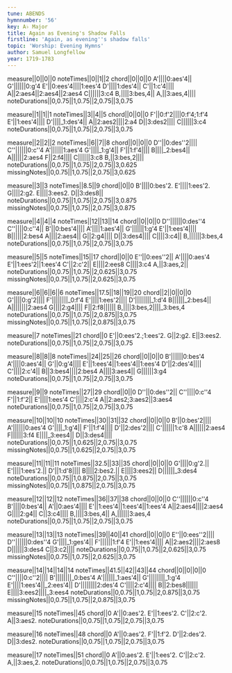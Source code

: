 ```yaml
---
tune: ABENDS
hymnnumber: '56'
key: A♭ Major
title: Again as Evening's Shadow Falls
firstline: 'Again, as evening''s shadow falls'
topic: 'Worship: Evening Hymns'
author: Samuel Longfellow
year: 1719-1783
---
```

measure||0||0||0
noteTimes||0||1||2
chord||0||0||0
A'||||0:aes'4||
G'||||||0:g'4
E'||0:ees'4||||1:ees'4
D'||||1:des'4||
C'||1:c'4||||
A||2:aes4||2:aes4||2:aes4
C||||||3:c4
B,||||3:bes,4||
A,||3:aes,4||||
noteDurations||0,0.75||1,0.75||2,0.75||3,0.75

measure||1||1||1
noteTimes||3||4||5
chord||0||0||0
F'||0:f'2||||0:f'4;1:f'4
E'||1:ees'4||||
D'||||_1:des'4||
A||2:aes2||||2:a4
D||3:des2||||
C||||||3:c4
noteDurations||0,0.75||1,0.75||2,0.75||3,0.75

measure||2||2||2
noteTimes||6||7||8
chord||0||0||0
D''||0:des''2||||
C''||||||0:c''4
A'||||||1:aes'4
G'||||_1:g'4||
F'||1:f'4||||
B||||_2:bes4||
A||||||2:aes4
F||2:f4||||
C||||||3:c8
B,||3:bes,2||||
noteDurations||0,0.75||1,0.75||2,0.75||3,0.625
missingNotes||0,0.75||1,0.75||2,0.75||3,0.625

measure||3||3
noteTimes||8.5||9
chord||0||0
B'||||0:bes'2.
E'||||1:ees'2.
G||||2:g2.
E||||3:ees2.
D||3:des8||
noteDurations||0,0.75||1,0.75||2,0.75||3,0.875
missingNotes||0,0.75||1,0.75||2,0.75||3,0.875

measure||4||4||4
noteTimes||12||13||14
chord||0||0||0
D''||||||0:des''4
C''||||0:c''4||
B'||0:bes'4||||
A'||||1:aes'4||
G'||||||1:g'4
E'||1:ees'4||||
B||||||2:bes4
A||||2:aes4||
G||2:g4||||
D||3:des4||||
C||||3:c4||
B,||||||3:bes,4
noteDurations||0,0.75||1,0.75||2,0.75||3,0.75

measure||5||5
noteTimes||15||17
chord||0||0
E''||0:ees''2||
A'||||0:aes'4
E'||1:ees'2||1:ees'4
C'||2:c'2||
E||||2:ees8
C||||3:c4
A,||3:aes,2||
noteDurations||0,0.75||1,0.75||2,0.625||3,0.75
missingNotes||0,0.75||1,0.75||2,0.625||3,0.75

measure||6||6||6||6
noteTimes||17.5||18||19||20
chord||2||0||0||0
G'||||0:g'2||||
F'||||||||_0:f'4
E'||||1:ees'2||||
D'||||||||_1:d'4
B||||||_2:bes4||
A||||||||2:aes4
G||||2:g4||||
F||2:f8||||||
B,||||3:bes,2||||_3:bes,4
noteDurations||0,0.75||1,0.75||2,0.875||3,0.75
missingNotes||0,0.75||1,0.75||2,0.875||3,0.75

measure||7
noteTimes||21
chord||0
E'||0:ees'2.;1:ees'2.
G||2:g2.
E||3:ees2.
noteDurations||0,0.75||1,0.75||2,0.75||3,0.75

measure||8||8||8
noteTimes||24||25||26
chord||0||0||0
B'||||||0:bes'4
A'||||0:aes'4||
G'||0:g'4||||
E'||1:ees'4||1:ees'4||1:ees'4
D'||2:des'4||||
C'||||2:c'4||
B||3:bes4||||2:bes4
A||||3:aes4||
G||||||3:g4
noteDurations||0,0.75||1,0.75||2,0.75||3,0.75

measure||9||9
noteTimes||27||29
chord||0||0
D''||0:des''2||
C''||||0:c''4
F'||1:f'2||
E'||||1:ees'4
C'||||2:c'4
A||2:aes2;3:aes2||3:aes4
noteDurations||0,0.75||1,0.75||2,0.75||3,0.75

measure||10||10||10
noteTimes||30||31||32
chord||0||0||0
B'||0:bes'2||||
A'||||||0:aes'4
G'||||_1:g'4||
F'||1:f'4||||
D'||2:des'2||||
C'||||||1:c'8
A||||||2:aes4
F||||||3:f4
E||||_3:ees4||
D||3:des4||||
noteDurations||0,0.75||1,0.625||2,0.75||3,0.75
missingNotes||0,0.75||1,0.625||2,0.75||3,0.75

measure||11||11||11
noteTimes||32.5||33||35
chord||0||0||0
G'||||0:g'2.||
E'||||1:ees'2.||
D'||1:d'8||||
B||||2:bes2.||
E||||3:ees2||
D||||||_3:des4
noteDurations||0,0.75||1,0.875||2,0.75||3,0.75
missingNotes||0,0.75||1,0.875||2,0.75||3,0.75

measure||12||12||12
noteTimes||36||37||38
chord||0||0||0
C''||||||0:c''4
B'||||0:bes'4||
A'||0:aes'4||||
E'||1:ees'4||1:ees'4||1:ees'4
A||2:aes4||||2:aes4
G||||2:g4||
C||3:c4||||
B,||||3:bes,4||
A,||||||3:aes,4
noteDurations||0,0.75||1,0.75||2,0.75||3,0.75

measure||13||13||13
noteTimes||39||40||41
chord||0||0||0
E''||0:ees''2||||
D''||||||0:des''4
G'||||_1:ges'4||
F'||||||1:f'4
E'||1:ees'4||||
A||2:aes2||||2:aes8
D||||||3:des4
C||3:c2||||
noteDurations||0,0.75||1,0.75||2,0.625||3,0.75
missingNotes||0,0.75||1,0.75||2,0.625||3,0.75

measure||14||14||14||14
noteTimes||41.5||42||43||44
chord||0||0||0||0
C''||||0:c''2||||
B'||||||||_0:bes'4
A'||||||_1:aes'4||
G'||||||||_1:g'4
E'||||1:ees'4||_2:ees'4||
D'||||||||2:des'4
C'||||2:c'4||||
B||2:bes8||||||
E||||3:ees2||||_3:ees4
noteDurations||0,0.75||1,0.75||2,0.875||3,0.75
missingNotes||0,0.75||1,0.75||2,0.875||3,0.75

measure||15
noteTimes||45
chord||0
A'||0:aes'2.
E'||1:ees'2.
C'||2:c'2.
A||3:aes2.
noteDurations||0,0.75||1,0.75||2,0.75||3,0.75

measure||16
noteTimes||48
chord||0
A'||0:aes'2.
F'||1:f'2.
D'||2:des'2.
D||3:des2.
noteDurations||0,0.75||1,0.75||2,0.75||3,0.75

measure||17
noteTimes||51
chord||0
A'||0:aes'2.
E'||1:ees'2.
C'||2:c'2.
A,||3:aes,2.
noteDurations||0,0.75||1,0.75||2,0.75||3,0.75


